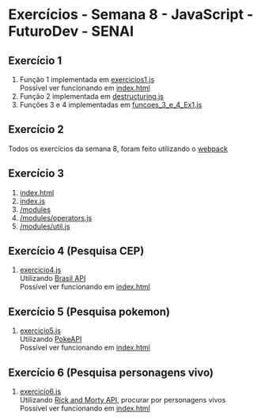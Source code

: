 # Exercícios - Semana 8 - JavaScript - FuturoDev - SENAI


<!-- EXERCÍCIOS 1-->
## Exercício 1
  1. Função 1 implementada em [exercicios1.js](https://github.com/gugon/Exercicios-JavaScript-Semana8/blob/main/scripts/exercicios1.js)
  <BR> Possível ver funcionando em [index.html](https://github.com/gugon/Exercicios-JavaScript-Semana8/blob/main/index.html)
  2. Função 2 implementada em [destructuring.js](https://github.com/gugon/Exercicios-JavaScript-Semana8/blob/main/scripts/destructuring.js)
  3. Funções 3 e 4 implementadas em [funcoes_3_e_4_Ex1.js](https://github.com/gugon/Exercicios-JavaScript-Semana8/blob/main/scripts/funcoes_3_e_4_Ex1.js)
 
  
<!-- EXERCÍCIOS 2 -->
## Exercício 2 
Todos os exercícios da semana 8, foram feito utilizando o [webpack](https://github.com/gugon/Exercicios-JavaScript-Semana8/blob/main/webpack.config.js)
  
<!-- EXERCÍCIOS 3 -->
## Exercício 3
  1. [index.html](https://github.com/gugon/Exercicios-JavaScript-Semana8/blob/main/index.html)
  2. [index.js](https://github.com/gugon/Exercicios-JavaScript-Semana8/blob/main/index.js)
  3. [/modules](https://github.com/gugon/Exercicios-JavaScript-Semana8/tree/main/modules)
  4. [/modules/operators.js](https://github.com/gugon/Exercicios-JavaScript-Semana8/blob/main/modules/operators.js)
  5. [/modules/util.js](https://github.com/gugon/Exercicios-JavaScript-Semana8/blob/main/modules/util.js)

<!-- EXERCÍCIOS 4 -->
## Exercício 4 (Pesquisa CEP)
 1. [exercicio4.js](https://github.com/gugon/Exercicios-JavaScript-Semana8/blob/main/scripts/exercicio4.js)
 <BR> Utilizando [Brasil API](https://brasilapi.com.br/)
 <BR> Possível ver funcionando em [index.html](https://github.com/gugon/Exercicios-JavaScript-Semana8/blob/main/index.html)

<!-- EXERCÍCIOS 5 -->
## Exercício 5 (Pesquisa pokemon)
 1. [exercicio5.js](https://github.com/gugon/Exercicios-JavaScript-Semana8/blob/main/scripts/exercicio5.js) 
 <BR> Utilizando [PokeAPI](https://pokeapi.co/)
 <BR> Possível ver funcionando em [index.html](https://github.com/gugon/Exercicios-JavaScript-Semana8/blob/main/index.html)
 
 <!-- EXERCÍCIOS 6 -->
## Exercício 6 (Pesquisa personagens vivo)
 1. [exercicio6.js](https://github.com/gugon/Exercicios-JavaScript-Semana8/blob/main/scripts/exercicio6.js) 
 <BR> Utilizando [Rick and Morty API](https://rickandmortyapi.com/), procurar por personagens vivos
 <BR> Possível ver funcionando em [index.html](https://github.com/gugon/Exercicios-JavaScript-Semana8/blob/main/index.html)
